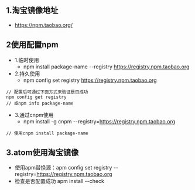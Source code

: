 ## 1.淘宝镜像地址
* https://npm.taobao.org/

## 2使用配置npm
* 1.临时使用  
  + npm install package-name --registry https://registry.npm.taobao.org
* 2.持久使用  
  + npm config set registry https://registry.npm.taobao.org
 ```  
// 配置后可通过下面方式来验证是否成功  
npm config get registry  
// 或npm info package-name  
```
* 3.通过cnpm使用
  + npm install -g cnpm --registry=https://registry.npm.taobao.org  
```
// 使用cnpm install package-name
```
## 3.atom使用淘宝镜像
* 使用apm替换源：apm config set registry --registry=https://registry.npm.taobao.org 
* 检查是否配置成功 apm install --check


